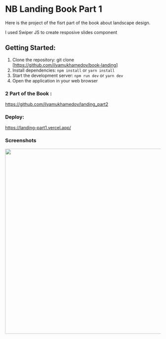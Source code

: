 # NB Landing Book Part 1

Here is the project of the fisrt part of the book about landscape design.

I used Swiper JS to create resposive slides component

## Getting Started:

1. Clone the repository: git clone [https://github.com/ilyamukhamedov/book-landing]
2. Install dependencies: `npm install` or `yarn install`
3. Start the development server: `npm run dev` or `yarn dev`
4. Open the application in your web browser

### 2 Part of the Book :

https://github.com/ilyamukhamedov/landing_part2

### Deploy:

https://landing-part1.vercel.app/

### Screenshots

<img src="https://github.com/ilyamukhamedov/landing_part1/blob/main/src/images/Main.png" width="600"/>
